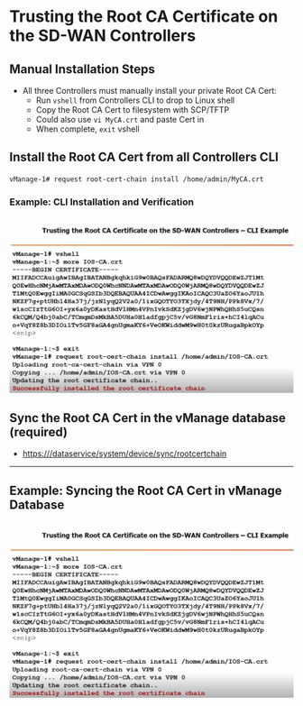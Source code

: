 # Trusting the Root CA Certificate on the SD-WAN Controllers

## Manual Installation Steps

- All three Controllers must manually install your private Root CA Cert:
  - Run `vshell` from Controllers CLI to drop to Linux shell
  - Copy the Root CA Cert to filesystem with SCP/TFTP
  - Could also use `vi MyCA.crt` and paste Cert in
  - When complete, `exit` vshell

## Install the Root CA Cert from all Controllers CLI

```shell
vManage-1# request root-cert-chain install /home/admin/MyCA.crt
```

### Example: CLI Installation and Verification

![Trusting the Root CA Certificate - CLI Example](../images/Trusting_Root_CA_on_Controllers.png)



## Sync the Root CA Cert in the vManage database (required)

- [https://<vManage-ip-address>/dataservice/system/device/sync/rootcertchain](https://<vManage-ip-address>/dataservice/system/device/sync/rootcertchain)

---

## Example: Syncing the Root CA Cert in vManage Database

![Syncing the Root CA Cert in vManage Database](../images/Trusting_Root_CA_on_Controllers.png)